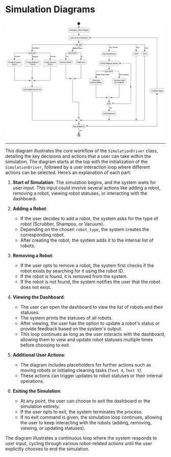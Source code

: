# Simulation Diagrams

![Simulation Diagrams](/docs/design/activity_diagrams/Simulator.png)

---

This diagram illustrates the core workflow of the `SimulationDriver` class, detailing the key decisions and actions that a user can take within the simulation. The diagram starts at the top with the initialization of the `SimulationDriver`, followed by a user interaction loop where different actions can be selected. Here’s an explanation of each part:

1. **Start of Simulation**: The simulation begins, and the system waits for user input. This input could involve several actions like adding a robot, removing a robot, viewing robot statuses, or interacting with the dashboard.

2. **Adding a Robot**: 
   - If the user decides to add a robot, the system asks for the type of robot (Scrubber, Shampoo, or Vacuum).
   - Depending on the chosen `robot_type`, the system creates the corresponding robot.
   - After creating the robot, the system adds it to the internal list of robots.

3. **Removing a Robot**:
   - If the user opts to remove a robot, the system first checks if the robot exists by searching for it using the robot ID.
   - If the robot is found, it is removed from the system.
   - If the robot is not found, the system notifies the user that the robot does not exist.

4. **Viewing the Dashboard**:
   - The user can open the dashboard to view the list of robots and their statuses.
   - The system prints the statuses of all robots.
   - After viewing, the user has the option to update a robot's status or provide feedback based on the system's output.
   - This loop continues as long as the user interacts with the dashboard, allowing them to view and update robot statuses multiple times before choosing to exit.

5. **Additional User Actions**: 
   - The diagram includes placeholders for further actions such as moving robots or initiating cleaning tasks (`Text 4`, `Text 5`).
   - These actions can trigger updates to robot statuses or their internal operations.

6. **Exiting the Simulation**:
   - At any point, the user can choose to exit the dashboard or the simulation entirely.
   - If the user opts to exit, the system terminates the process.
   - If no exit command is given, the simulation loop continues, allowing the user to keep interacting with the robots (adding, removing, viewing, or updating statuses).

The diagram illustrates a continuous loop where the system responds to user input, cycling through various robot-related actions until the user explicitly chooses to end the simulation.
